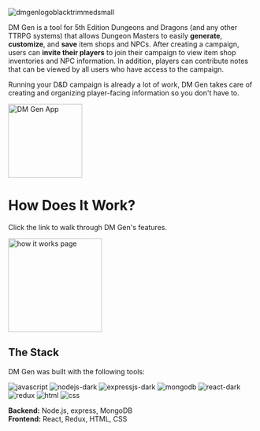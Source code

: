 ![dmgenlogoblacktrimmedsmall](https://user-images.githubusercontent.com/102330367/221329478-e6966299-e8bd-4e8a-ac5c-b2219788f8db.png)

DM Gen is a tool for 5th Edition Dungeons and Dragons (and any other TTRPG systems) that allows Dungeon Masters to easily **generate**, **customize**, and **save** item shops and NPCs. After creating a campaign, users can **invite their players** to join their campaign to view item shop inventories and NPC information. In addition, players can contribute notes that can be viewed by all users who have access to the campaign. 

Running your D&D campaign is already a lot of work, DM Gen takes care of creating and organizing player-facing information so you don't have to.

<a href="https://dmgen.up.railway.app/">
    <img width="150px" alt="DM Gen App" title="Go to DM Gen App" src="https://custom-icon-badges.demolab.com/badge/-Go%20to%20App-green?style=for-the-badge&logoColor=white&logo=sign-in"/></a>


# How Does It Work?

Click the link to walk through DM Gen's features.

<a href="https://dmgen.up.railway.app/howitworks">
    <img width="190px" alt="how it works page" title="Go to How It Works page" src="https://custom-icon-badges.demolab.com/badge/-How%20It%20Works-blue?style=for-the-badge&logoColor=white&logo=info"/></a>

## The Stack

DM Gen was built with the following tools:

![javascript](https://user-images.githubusercontent.com/102330367/221290588-1ac76a5e-a1ef-4008-b494-ed3d2a1700f6.svg)
![nodejs-dark](https://user-images.githubusercontent.com/102330367/221290680-7a735c9a-e52f-469a-ba8c-83dd3b8079f2.svg)
![expressjs-dark](https://user-images.githubusercontent.com/102330367/221290897-71ce897a-994c-4648-8e46-20980ea03952.svg)
![mongodb](https://user-images.githubusercontent.com/102330367/221290905-4681b961-a6bb-4418-aa0a-d9e99da9659a.svg)
![react-dark](https://user-images.githubusercontent.com/102330367/221290916-6d91e457-3086-4a56-b161-d83c7d2536c3.svg)
![redux](https://user-images.githubusercontent.com/102330367/221290923-061d34f5-c4c9-4759-a64c-fc5d947fdef2.svg)
![html](https://user-images.githubusercontent.com/102330367/221290935-b9645ebc-4c1c-4975-bff7-81e677190082.svg)
![css](https://user-images.githubusercontent.com/102330367/221290945-3a601c4f-4008-4954-b0e5-d282f02f201f.svg)


**Backend:** Node.js, express, MongoDB <br>
**Frontend:** React, Redux, HTML, CSS

